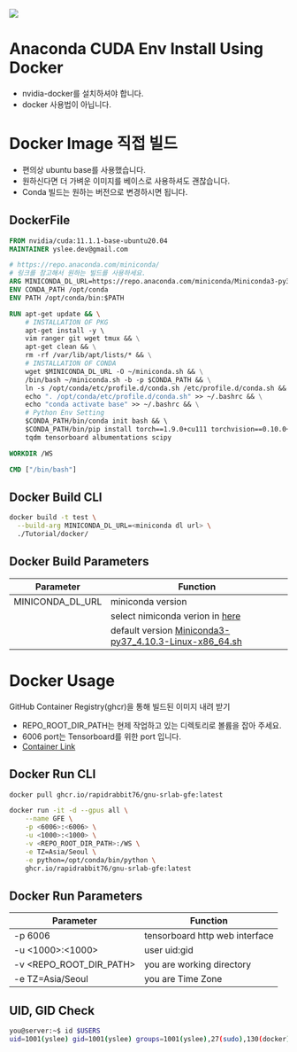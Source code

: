 ![](https://subicura.com/assets/article_images/2017-01-19-docker-guide-for-beginners-1/docker-logo.png)
# Anaconda CUDA Env Install Using Docker

- nvidia-docker를 설치하셔야 합니다. 
- docker 사용법이 아닙니다. 

# Docker Image 직접 빌드
- 편의상 ubuntu base를 사용했습니다. 
- 원하신다면 더 가벼운 이미지를 베이스로 사용하셔도 괜찮습니다.
- Conda 빌드는 원하는 버전으로 변경하시면 됩니다.
  
**DockerFile**
---
```Dockerfile
FROM nvidia/cuda:11.1.1-base-ubuntu20.04
MAINTAINER yslee.dev@gmail.com

# https://repo.anaconda.com/miniconda/
# 링크를 참고해서 원하는 빌드를 사용하세요. 
ARG MINICONDA_DL_URL=https://repo.anaconda.com/miniconda/Miniconda3-py37_4.10.3-Linux-x86_64.sh
ENV CONDA_PATH /opt/conda
ENV PATH /opt/conda/bin:$PATH

RUN apt-get update && \
	# INSTALLATION OF PKG
	apt-get install -y \ 
	vim ranger git wget tmux && \
	apt-get clean && \
	rm -rf /var/lib/apt/lists/* && \
	# INSTALLATION OF CONDA
	wget $MINICONDA_DL_URL -O ~/miniconda.sh && \
	/bin/bash ~/miniconda.sh -b -p $CONDA_PATH && \
	ln -s /opt/conda/etc/profile.d/conda.sh /etc/profile.d/conda.sh && \
	echo ". /opt/conda/etc/profile.d/conda.sh" >> ~/.bashrc && \
	echo "conda activate base" >> ~/.bashrc && \
	# Python Env Setting
	$CONDA_PATH/bin/conda init bash && \ 
	$CONDA_PATH/bin/pip install torch==1.9.0+cu111 torchvision==0.10.0+cu111 torchaudio==0.9.0 -f https://download.pytorch.org/whl/torch_stable.html \
	tqdm tensorboard albumentations scipy

WORKDIR /WS

CMD ["/bin/bash"]
```

**Docker Build CLI**
---
```bash
docker build -t test \
  --build-arg MINICONDA_DL_URL=<miniconda dl url> \
  ./Tutorial/docker/
```

**Docker Build Parameters**
---
| Parameter        | Function                                                                                                                             |
| ---------------- | ------------------------------------------------------------------------------------------------------------------------------------ |
| MINICONDA_DL_URL | miniconda version                                                                                                                    |
|                  | select nimiconda verion in [here](https://repo.anaconda.com/miniconda/)                                                              |
|                  | default version [Miniconda3-py37_4.10.3-Linux-x86_64.sh](https://repo.anaconda.com/miniconda/Miniconda3-py37_4.10.3-Linux-x86_64.sh) |


# Docker Usage

GitHub Container Registry(ghcr)을 통해 빌드된 이미지 내려 받기 
- REPO_ROOT_DIR_PATH는 현제 작업하고 있는 디렉토리로 볼륨을 잡아 주세요. 
- 6006 port는 Tensorboard를 위한 port 입니다. 
- [Container Link](https://github.com/users/rapidrabbit76/packages/container/package/gnu-srlab-gfe)
  
**Docker Run CLI**
---
```bash
docker pull ghcr.io/rapidrabbit76/gnu-srlab-gfe:latest

docker run -it -d --gpus all \
	--name GFE \
	-p <6006>:<6006> \
	-u <1000>:<1000> \
	-v <REPO_ROOT_DIR_PATH>:/WS \
	-e TZ=Asia/Seoul \
	-e python=/opt/conda/bin/python \
	ghcr.io/rapidrabbit76/gnu-srlab-gfe:latest
```

**Docker Run Parameters**
---
| Parameter               | Function                       |
| ----------------------- | ------------------------------ |
| -p 6006                 | tensorboard http web interface |
| -u <1000>:<1000>        | user uid:gid                   |
| -v <REPO_ROOT_DIR_PATH> | you are working directory      |
| -e TZ=Asia/Seoul        | you are Time Zone              |

**UID, GID Check**
---
```bash
you@server:~$ id $USERS
uid=1001(yslee) gid=1001(yslee) groups=1001(yslee),27(sudo),130(docker)
```


